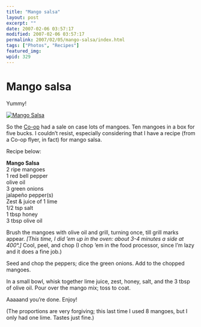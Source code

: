 ```yaml
---
title: "Mango salsa"
layout: post
excerpt: ""
date: 2007-02-06 03:57:17
modified: 2007-02-06 03:57:17
permalink: 2007/02/05/mango-salsa/index.html
tags: ["Photos", "Recipes"]
featured_img: 
wpid: 329
---
```


# Mango salsa

Yummy!

[![Mango Salsa](http://farm1.static.flickr.com/180/381330986_c4eb9034c9_m.jpg)](http://www.flickr.com/photos/pj/381330986)

So the [Co-op](http://www.heritagecoop.ca/) had a sale on case lots of mangoes. Ten mangoes in a box for five bucks. I couldn’t resist, especially considering that I have a recipe (from a Co-op flyer, in fact) for mango salsa.

Recipe below:

  
**Mango Salsa**  
2 ripe mangoes  
1 red bell pepper  
olive oil  
3 green onions  
jalapeño pepper(s)  
Zest &amp; juice of 1 lime  
1/2 tsp salt  
1 tbsp honey  
3 tbsp olive oil

Brush the mangoes with olive oil and grill, turning once, till grill marks appear. *\[This time, I did ’em up in the oven: about 3-4 minutes a side at 400°.\]* Cool, peel, and chop (I chop ’em in the food processor, since I’m lazy and it does a fine job.)

Seed and chop the peppers; dice the green onions. Add to the chopped mangoes.

In a small bowl, whisk together lime juice, zest, honey, salt, and the 3 tbsp of olive oil. Pour over the mango mix; toss to coat.

Aaaaand you’re done. Enjoy!

(The proportions are very forgiving; this last time I used 8 mangoes, but I only had one lime. Tastes just fine.)